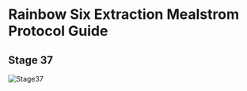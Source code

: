 # Rainbow Six Extraction Mealstrom Protocol Guide
## Stage 37
![Stage37](https://github.com/Flexo013/R6_Extraction_Maelstrom/raw/master/Stage37.png)
